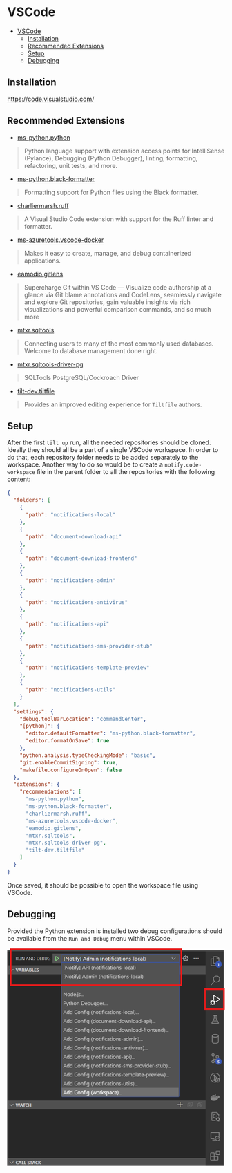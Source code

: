 # VSCode

- [VSCode](#vscode)
  - [Installation](#installation)
  - [Recommended Extensions](#recommended-extensions)
  - [Setup](#setup)
  - [Debugging](#debugging)

## Installation

https://code.visualstudio.com/

## Recommended Extensions

- [ms-python.python](https://marketplace.visualstudio.com/items?itemName=ms-python.python)
> Python language support with extension access points for IntelliSense (Pylance), Debugging (Python Debugger), linting, formatting, refactoring, unit tests, and more.

- [ms-python.black-formatter](https://marketplace.visualstudio.com/items?itemName=ms-python.black-formatter)
> Formatting support for Python files using the Black formatter.

- [charliermarsh.ruff](https://marketplace.visualstudio.com/items?itemName=charliermarsh.ruff)
> A Visual Studio Code extension with support for the Ruff linter and formatter.

- [ms-azuretools.vscode-docker](https://marketplace.visualstudio.com/items?itemName=ms-azuretools.vscode-docker)
> Makes it easy to create, manage, and debug containerized applications.

- [eamodio.gitlens](https://marketplace.visualstudio.com/items?itemName=eamodio.gitlens)
> Supercharge Git within VS Code — Visualize code authorship at a glance via Git blame annotations and CodeLens, seamlessly navigate and explore Git repositories, gain valuable insights via rich visualizations and powerful comparison commands, and so much more

- [mtxr.sqltools](https://marketplace.visualstudio.com/items?itemName=mtxr.sqltools)
> Connecting users to many of the most commonly used databases. Welcome to database management done right.

- [mtxr.sqltools-driver-pg](https://marketplace.visualstudio.com/items?itemName=mtxr.sqltools-driver-pg)
> SQLTools PostgreSQL/Cockroach Driver

- [tilt-dev.tiltfile](https://marketplace.visualstudio.com/items?itemName=tilt-dev.Tiltfile)
> Provides an improved editing experience for `Tiltfile` authors.

## Setup

After the first `tilt up` run, all the needed repositories should be cloned. Ideally they should all be a part of a single VSCode workspace. In order to do that, each repository folder needs to be added separately to the workspace. Another way to do so would be to create a `notify.code-workspace` file in the parent folder to all the repositories with the following content:

```json
{
  "folders": [
    {
      "path": "notifications-local"
    },
    {
      "path": "document-download-api"
    },
    {
      "path": "document-download-frontend"
    },
    {
      "path": "notifications-admin"
    },
    {
      "path": "notifications-antivirus"
    },
    {
      "path": "notifications-api"
    },
    {
      "path": "notifications-sms-provider-stub"
    },
    {
      "path": "notifications-template-preview"
    },
    {
      "path": "notifications-utils"
    }
  ],
  "settings": {
    "debug.toolBarLocation": "commandCenter",
    "[python]": {
      "editor.defaultFormatter": "ms-python.black-formatter",
      "editor.formatOnSave": true
    },
    "python.analysis.typeCheckingMode": "basic",
    "git.enableCommitSigning": true,
    "makefile.configureOnOpen": false
  },
  "extensions": {
    "recommendations": [
      "ms-python.python",
      "ms-python.black-formatter",
      "charliermarsh.ruff",
      "ms-azuretools.vscode-docker",
      "eamodio.gitlens",
      "mtxr.sqltools",
      "mtxr.sqltools-driver-pg",
      "tilt-dev.tiltfile"
    ]
  }
}
```

Once saved, it should be possible to open the workspace file using VSCode.

## Debugging

Provided the Python extension is installed two debug configurations should be available from the `Run and Debug` menu within VSCode.

![debug menu](images/vscode_debug.png)